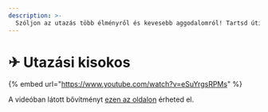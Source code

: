 ```yaml
---
description: >-
  Szóljon az utazás több élményről és kevesebb aggodalomról! Tartsd útiterveidet, listáidat és a tervezett látnivalókat egy helyen, így utazás közben sem kell a Wi-Fi miatt aggódnod.
---
```


# ✈ Utazási kisokos

{% embed url="https://www.youtube.com/watch?v=eSuYrgsRPMs" %}

A videóban látott bővítményt [ezen az oldalon](https://gallery.any.coop/?experience=trip\_planner) érheted el.

